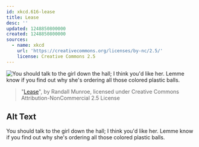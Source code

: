 ```yaml
---
id: xkcd.616-lease
title: Lease
desc: ''
updated: 1248850800000
created: 1248850800000
sources:
  - name: xkcd
    url: 'https://creativecommons.org/licenses/by-nc/2.5/'
    license: Creative Commons 2.5
---
```

![You should talk to the girl down the hall; I think you'd like her.  Lemme know if you find out why she's ordering all those colored plastic balls.](https://imgs.xkcd.com/comics/lease.png)
> "[Lease](https://xkcd.com/616/)", by Randall Munroe, licensed under Creative Commons Attribution-NonCommercial 2.5 License

## Alt Text
You should talk to the girl down the hall; I think you'd like her.  Lemme know if you find out why she's ordering all those colored plastic balls.
